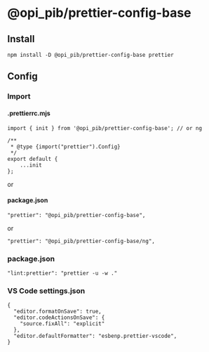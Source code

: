 # @opi_pib/prettier-config-base

## Install

```
npm install -D @opi_pib/prettier-config-base prettier
```

## Config

### Import

#### .prettierrc.mjs

```
import { init } from '@opi_pib/prettier-config-base'; // or ng

/**
 * @type {import("prettier").Config}
 */
export default {
	...init
};

```

or

#### package.json

```
"prettier": "@opi_pib/prettier-config-base",
```

or

```
"prettier": "@opi_pib/prettier-config-base/ng",
```

### package.json

```
"lint:prettier": "prettier -u -w ."
```

### VS Code settings.json

```
{
  "editor.formatOnSave": true,
  "editor.codeActionsOnSave": {
    "source.fixAll": "explicit"
  },
  "editor.defaultFormatter": "esbenp.prettier-vscode",
}
```
